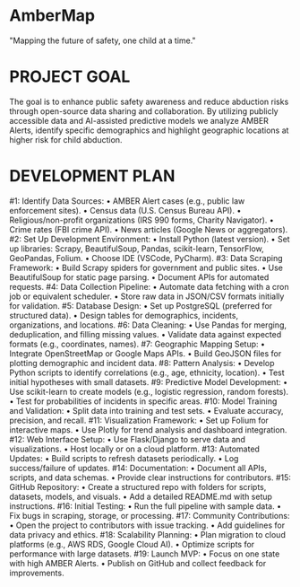 # AmberMap
"Mapping the future of safety, one child at a time."

# PROJECT GOAL
The goal is to enhance public safety awareness and reduce abduction risks through open-source data sharing and collaboration.
By utilizing publicly accessible data and AI-assisted predictive models we analyze AMBER Alerts, identify specific demographics and highlight geographic locations at higher risk for child abduction.

# DEVELOPMENT PLAN

#1: Identify Data Sources:
•	AMBER Alert cases (e.g., public law enforcement sites).
•	Census data (U.S. Census Bureau API).
•	Religious/non-profit organizations (IRS 990 forms, Charity Navigator).
•	Crime rates (FBI crime API).
•	News articles (Google News or aggregators).
#2: Set Up Development Environment:
•	Install Python (latest version).
•	Set up libraries: Scrapy, BeautifulSoup, Pandas, scikit-learn, TensorFlow, GeoPandas, Folium.
•	Choose IDE (VSCode, PyCharm).
#3: Data Scraping Framework:
•	Build Scrapy spiders for government and public sites.
•	Use BeautifulSoup for static page parsing.
•	Document APIs for automated requests.
#4: Data Collection Pipeline:
•	Automate data fetching with a cron job or equivalent scheduler.
•	Store raw data in JSON/CSV formats initially for validation.
#5:  Database Design:
•	Set up PostgreSQL (preferred for structured data).
•	Design tables for demographics, incidents, organizations, and locations.
#6: Data Cleaning:
•	Use Pandas for merging, deduplication, and filling missing values.
•	Validate data against expected formats (e.g., coordinates, names).
#7: Geographic Mapping Setup:
•	Integrate OpenStreetMap or Google Maps APIs.
•	Build GeoJSON files for plotting demographic and incident data.
#8: Pattern Analysis:
•	Develop Python scripts to identify correlations (e.g., age, ethnicity, location).
•	Test initial hypotheses with small datasets.
#9:  Predictive Model Development:
•	Use scikit-learn to create models (e.g., logistic regression, random forests).
•	Test for probabilities of incidents in specific areas.
#10:  Model Training and Validation:
•	Split data into training and test sets.
•	Evaluate accuracy, precision, and recall.
#11:  Visualization Framework:
•	Set up Folium for interactive maps.
•	Use Plotly for trend analysis and dashboard integration.
#12:  Web Interface Setup:
•	Use Flask/Django to serve data and visualizations.
•	Host locally or on a cloud platform.
#13:  Automated Updates:
•	Build scripts to refresh datasets periodically.
•	Log success/failure of updates.
#14: Documentation:
•	Document all APIs, scripts, and data schemas.
•	Provide clear instructions for contributors.
#15: GitHub Repository:
•	Create a structured repo with folders for scripts, datasets, models, and visuals.
•	Add a detailed README.md with setup instructions.
#16:  Initial Testing:
•	Run the full pipeline with sample data.
•	Fix bugs in scraping, storage, or processing.
#17:  Community Contributions:
•	Open the project to contributors with issue tracking.
•	Add guidelines for data privacy and ethics.
#18:  Scalability Planning:
•	Plan migration to cloud platforms (e.g., AWS RDS, Google Cloud AI).
•	Optimize scripts for performance with large datasets.
#19:  Launch MVP:
•	Focus on one state with high AMBER Alerts.
•	Publish on GitHub and collect feedback for improvements.

